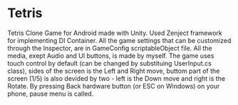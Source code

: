 # Tetris
Tetris Clone Game for Android made with Unity.
Used Zenject framework for implementing DI Container. All the game settings that can be customized through the Inspector, are in GameConfig scriptableObject file. All the media, exept Audio and UI buttons, is made by myself.
The game uses touch control by default (can be changed by substituing UserInput.cs class), sides of the screen is the Left and Right move, buttom part of the screen (1/5) is also devided by two - left is the Down move and right is the Rotate.
By pressing Back hardware button (or ESC on Windows) on your phone, pause menu is called.
